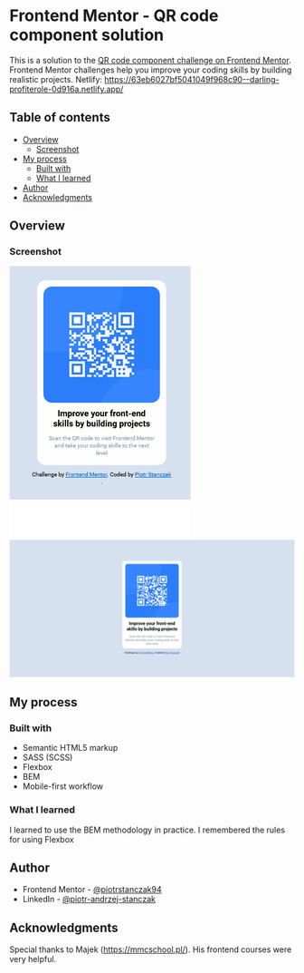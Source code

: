 # Frontend Mentor - QR code component solution

This is a solution to the [QR code component challenge on Frontend Mentor](https://www.frontendmentor.io/challenges/qr-code-component-iux_sIO_H). Frontend Mentor challenges help you improve your coding skills by building realistic projects. Netlify: https://63eb6027bf5041049f968c90--darling-profiterole-0d916a.netlify.app/

## Table of contents

- [Overview](#overview)
  - [Screenshot](#screenshot)
- [My process](#my-process)
  - [Built with](#built-with)
  - [What I learned](#what-i-learned)
- [Author](#author)
- [Acknowledgments](#acknowledgments)

## Overview

### Screenshot

![](./design/mobile.png)
![](./design/desktop.png)

## My process

### Built with

- Semantic HTML5 markup
- SASS (SCSS)
- Flexbox
- BEM
- Mobile-first workflow

### What I learned

I learned to use the BEM methodology in practice. I remembered the rules for using Flexbox

## Author

- Frontend Mentor - [@piotrstanczak94](https://www.frontendmentor.io/profile/piotrstanczak94)
- LinkedIn - [@piotr-andrzej-stanczak](https://www.linkedin.com/in/piotr-andrzej-stanczak/)

## Acknowledgments

Special thanks to Majek (https://mmcschool.pl/). His frontend courses were very helpful.
